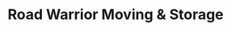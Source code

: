 ---
title: "Road Warrior Moving & Storage"
url: /arlington/road-warrior-moving-and-storage/
shop: storage rental
---